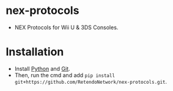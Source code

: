 # nex-protocols
- NEX Protocols for Wii U & 3DS Consoles.

# Installation
- Install [Python](https://www.python.org/downloads/) and [Git](https://git-scm.com/downloads/).
- Then, run the cmd and add `pip install git+https://github.com/RetendoNetwork/nex-protocols.git`.
